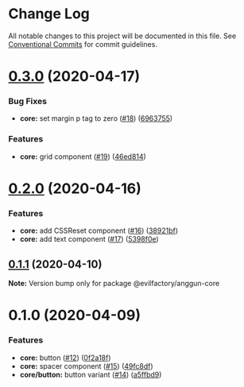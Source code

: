 # Change Log

All notable changes to this project will be documented in this file.
See [Conventional Commits](https://conventionalcommits.org) for commit guidelines.

# [0.3.0](https://github.com/evilfactorylabs/anggun/compare/@evilfactory/anggun-core@0.2.0...@evilfactory/anggun-core@0.3.0) (2020-04-17)

### Bug Fixes

- **core:** set margin p tag to zero ([#18](https://github.com/evilfactorylabs/anggun/issues/18)) ([6963755](https://github.com/evilfactorylabs/anggun/commit/6963755ef8e1177d0cde5db680f052a9bafce561))

### Features

- **core:** grid component ([#19](https://github.com/evilfactorylabs/anggun/issues/19)) ([46ed814](https://github.com/evilfactorylabs/anggun/commit/46ed8140dfbf78398987f69a7f16d06d42718630))

# [0.2.0](https://github.com/evilfactorylabs/anggun/compare/@evilfactory/anggun-core@0.1.1...@evilfactory/anggun-core@0.2.0) (2020-04-16)

### Features

- **core:** add CSSReset component ([#16](https://github.com/evilfactorylabs/anggun/issues/16)) ([38921bf](https://github.com/evilfactorylabs/anggun/commit/38921bf430f5aaa34425b910e89c04bb0828faee))
- **core:** add text component ([#17](https://github.com/evilfactorylabs/anggun/issues/17)) ([5398f0e](https://github.com/evilfactorylabs/anggun/commit/5398f0e1e5765b968a66f03a8a4c0861985c7b38))

## [0.1.1](https://github.com/evilfactorylabs/anggun/compare/@evilfactory/anggun-core@0.1.0...@evilfactory/anggun-core@0.1.1) (2020-04-10)

**Note:** Version bump only for package @evilfactory/anggun-core

# 0.1.0 (2020-04-09)

### Features

- **core:** button ([#12](https://github.com/evilfactorylabs/anggun/issues/12)) ([0f2a18f](https://github.com/evilfactorylabs/anggun/commit/0f2a18f3d3546234a7d5351224e798f404dc1c19))
- **core:** spacer component ([#15](https://github.com/evilfactorylabs/anggun/issues/15)) ([49fc8df](https://github.com/evilfactorylabs/anggun/commit/49fc8df89ed1bd78c45f5cc2bdc0212c7bdbb657))
- **core/button:** button variant ([#14](https://github.com/evilfactorylabs/anggun/issues/14)) ([a5ffbd9](https://github.com/evilfactorylabs/anggun/commit/a5ffbd9e5057a5d6ec0d5325d2a4d6225eda40c5))

